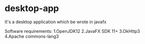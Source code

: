 # desktop-app

It's a desktop application which be wrote in javafx

Software requirements:
1.OpenJDK12
2.JavaFX SDK 11+
3.OkHttp3
4.Apache commons-lang3
